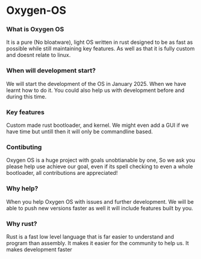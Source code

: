 # Oxygen-OS
### What is Oxygen OS
It is a pure (No bloatware), light OS written in rust designed to be as fast as possible while still maintaining key features. As well as that it is fully custom and doesnt relate to linux.
### When will development start?
We will start the development of the OS in January 2025. When we have learnt how to do it. You could also help us with development before and during this time.
### Key features
Custom made rust bootloader, and kernel. We might even add a GUI if we have time but untill then it will only be commandline based.
### Contibuting 
Oxygen OS is a huge project with goals unobtianable by one,
So we ask you please help use achieve our goal, even if its spell checking to even a whole bootloader, all contributions are appreciated!
### Why help?
When you help Oxygen OS with issues and further development. We will be able to push new versions faster as well it will include features built by you.
### Why rust?
Rust is a fast low level language that is far easier to understand and program than assembly.
It makes it easier for the community to help us.
It makes development faster
